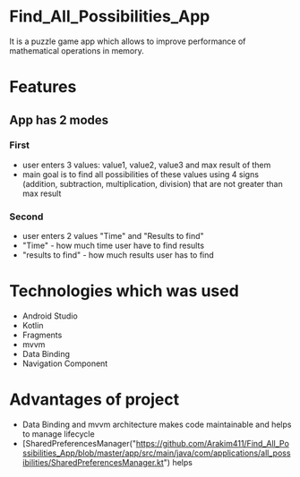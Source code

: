 # Find_All_Possibilities_App
It is a puzzle game app which allows to improve performance of mathematical operations in memory.


# Features
## App has 2 modes
 
 
 ### First
 - user enters 3 values: value1, value2, value3 and max result of them
 - main goal is to find all possibilities  of these values using 4 signs (addition, subtraction, multiplication, division) that are not greater than max result
 
 ### Second
 - user enters 2 values "Time" and "Results to find"
 - "Time" - how much time user have to find results
 -  "results to find" - how much results user has to find

# Technologies which was used
- Android Studio
- Kotlin
- Fragments
- mvvm
- Data Binding
- Navigation Component

# Advantages of project
- Data Binding and mvvm architecture makes code maintainable and helps to manage lifecycle
- [SharedPreferencesManager("https://github.com/Arakim411/Find_All_Possibilities_App/blob/master/app/src/main/java/com/applications/all_possibilities/SharedPreferencesManager.kt") helps 


